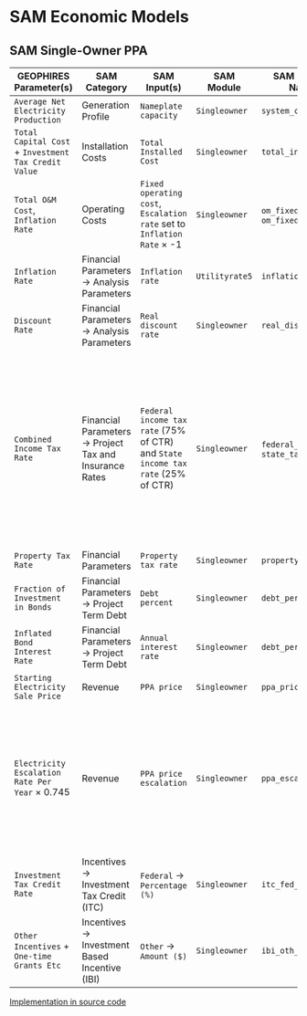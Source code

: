 # SAM Economic Models

## SAM Single-Owner PPA

| GEOPHIRES Parameter(s)                               | SAM Category                                           | SAM Input(s)                                                                     | SAM Module     | SAM Parameter Name(s)                 | Comment                                                                                                                                                                                        |
|------------------------------------------------------|--------------------------------------------------------|----------------------------------------------------------------------------------|----------------|---------------------------------------|------------------------------------------------------------------------------------------------------------------------------------------------------------------------------------------------|
| `Average Net Electricity Production`                 | Generation Profile                                     | `Nameplate capacity`                                                             | `Singleowner`  | `system_capacity`                     |                                                                                                                                                                                                |
| `Total Capital Cost` + `Investment Tax Credit Value` | Installation Costs                                     | `Total Installed Cost`                                                           | `Singleowner`  | `total_installed_cost`                |                                                                                                                                                                                                |
| `Total O&M Cost`, `Inflation Rate`                   | Operating Costs                                        | `Fixed operating cost`, `Escalation rate` set to `Inflation Rate` × -1           | `Singleowner`  | `om_fixed`, `om_fixed_escal`          |                                                                                                                                                                                                |
| `Inflation Rate`                                     | Financial Parameters → Analysis Parameters             | `Inflation rate`                                                                 | `Utilityrate5` | `inflation_rate`                      |
| `Discount Rate`                                      | Financial Parameters → Analysis Parameters             | `Real discount rate`                                                             | `Singleowner`  | `real_discount_rate`                  |                                                                                                                                                                                                |
| `Combined Income Tax Rate`                           | Financial Parameters → Project Tax and Insurance Rates | `Federal income tax rate` (75% of CTR) and `State income tax rate` (25%  of CTR) | `Singleowner`  | `federal_tax_rate`,  `state_tax_rate` | GEOPHIRES does have separate parameters for federal and state income tax so the rates are split from the combined rate based on the ratio of SAM's default values of 21% and 7%, respectively. |
| `Property Tax Rate`                                  | Financial Parameters                                   | `Property tax rate`                                                              | `Singleowner`  | `property_tax_rate`                   |                                                                                                                                                                                                |
| `Fraction of Investment in Bonds`                    | Financial Parameters → Project Term Debt               | `Debt percent`                                                                   | `Singleowner`  | `debt_percent`                        |                                                                                                                                                                                                |
| `Inflated Bond Interest Rate`                        | Financial Parameters → Project Term Debt               | `Annual interest rate`                                                           | `Singleowner`  | `debt_percent`                        |                                                                                                                                                                                                |
| `Starting Electricity Sale Price`                    | Revenue                                                | `PPA price`                                                                      | `Singleowner`  | `ppa_price_input`                     |                                                                                                                                                                                                |
| `Electricity Escalation Rate Per Year` × 0.745       | Revenue                                                | `PPA price escalation`                                                           | `Singleowner`  | `ppa_escalation`                      | Approximates GEOPHIRES escalation rate into escalation percentage (does not exactly match GEOPHIRES amount-based pricing model)                                                                |
| `Investment Tax Credit Rate`                         | Incentives → Investment Tax Credit (ITC)               | `Federal` → `Percentage (%)`                                                     | `Singleowner`  | `itc_fed_percent`                     |                                                                                                                                                                                                |
| `Other Incentives` + `One-time Grants Etc`           | Incentives → Investment Based Incentive (IBI)          | `Other`  → `Amount ($)`                                                          | `Singleowner`  | `ibi_oth_amount`                      |                                                                                                                                                                                                |

[Implementation in source code](https://github.com/softwareengineerprogrammer/GEOPHIRES/blob/274786e6799d32dad3f42a2a04297818b811f24c/src/geophires_x/EconomicsSam.py#L135-L195)
